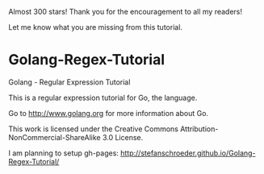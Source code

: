 Almost 300 stars! Thank you for the encouragement to all my readers!

Let me know what you are missing from this tutorial.

Golang-Regex-Tutorial
=====================

Golang - Regular Expression Tutorial

This is a regular expression tutorial for Go, the language.

Go to http://www.golang.org for more information about Go.


This work is licensed under the Creative Commons Attribution-NonCommercial-ShareAlike 3.0 License.

I am planning to setup gh-pages: http://stefanschroeder.github.io/Golang-Regex-Tutorial/
